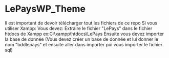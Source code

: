 # LePaysWP_Theme

Il est important de devoir télécharger tout les fichiers de ce repo
Si vous utiliser Xampp:
  Vous devez: Extraire le fichier "LePays" dans le fichier htdocs de  Xampp ex:C:\xampp\htdocs\LePays
  Ensuite vous devez importer la base de donnée
    (Vous devez créer un base de donnée et lui donner le nom "bddlepays" et ensuite aller dans importer pui vous importer le fichier sql)
    
